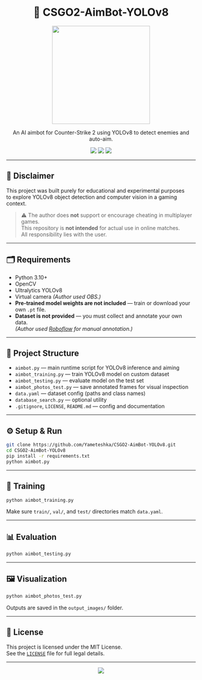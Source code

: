 <h1 align="center">🎯 CSGO2-AimBot-YOLOv8</h1>

<p align="center">
  <img src="https://media1.giphy.com/media/v1.Y2lkPTc5MGI3NjExeWViaTJueHFvMXJ4aWZybjhhNDdsNGZ4NjBkNnNzeDBwYTQwa2cyMCZlcD12MV9pbnRlcm5hbF9naWZfYnlfaWQmY3Q9cw/oHuXRj4gvnoOQ7p8nj/giphy.gif" width="260" />
</p>

<p align="center">
  An AI aimbot for Counter-Strike 2 using YOLOv8 to detect enemies and auto-aim.
</p>

<p align="center">
  <img src="https://img.shields.io/badge/status-completed-brightgreen?style=for-the-badge" />
  <img src="https://img.shields.io/github/stars/Yameteshka/CSGO2-AimBot-YOLOv8?style=for-the-badge" />
  <a href="LICENSE">
    <img src="https://img.shields.io/badge/license-MIT-blue?style=for-the-badge" />
  </a>
</p>

---

## 🧠 Disclaimer

This project was built purely for educational and experimental purposes  
to explore YOLOv8 object detection and computer vision in a gaming context.

> ⚠️ The author does **not** support or encourage cheating in multiplayer games.  
> This repository is **not intended** for actual use in online matches.  
> All responsibility lies with the user.

---

## 🗂️ Requirements

- Python 3.10+
- OpenCV
- Ultralytics YOLOv8
- Virtual camera *(Author used OBS.)*
- **Pre-trained model weights are not included** — train or download your own `.pt` file.
- **Dataset is not provided** — you must collect and annotate your own data.  
  *(Author used [Roboflow](https://roboflow.com) for manual annotation.)*

---

## 📂 Project Structure

- `aimbot.py` — main runtime script for YOLOv8 inference and aiming  
- `aimbot_training.py` — train YOLOv8 model on custom dataset  
- `aimbot_testing.py` — evaluate model on the test set  
- `aimbot_photos_test.py` — save annotated frames for visual inspection  
- `data.yaml` — dataset config (paths and class names)  
- `database_search.py` — optional utility  
- `.gitignore`, `LICENSE`, `README.md` — config and documentation

---

## ⚙️ Setup & Run

```bash
git clone https://github.com/Yameteshka/CSGO2-AimBot-YOLOv8.git
cd CSGO2-AimBot-YOLOv8
pip install -r requirements.txt
python aimbot.py
```

---

## 🧪 Training

```bash
python aimbot_training.py
```

Make sure `train/`, `val/`, and `test/` directories match `data.yaml`.

---

## 📊 Evaluation

```bash
python aimbot_testing.py
```

---

## 🖼️ Visualization

```bash
python aimbot_photos_test.py
```

Outputs are saved in the `output_images/` folder.

---

## 📄 License

This project is licensed under the MIT License.  
See the [`LICENSE`](LICENSE) file for full legal details.

---

<p align="center">
  <img src="https://capsule-render.vercel.app/api?type=waving&color=gradient&height=100&section=footer"/>
</p>
